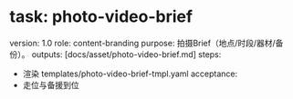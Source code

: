 # task: photo-video-brief

version: 1.0
role: content-branding
purpose: 拍摄Brief（地点/时段/器材/备份）。
outputs: [docs/asset/photo-video-brief.md]
steps:

- 渲染 templates/photo-video-brief-tmpl.yaml
  acceptance:
- 走位与备援到位
